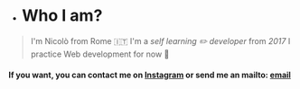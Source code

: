 - # Who I am?

> I'm Nicolò from Rome 🇮🇹
> I'm a *self learning ✏️ developer* from *2017*
> I practice Web development for now 👀 

#### If you want, you can contact me on [Instagram]("instagram.com/nyco_tina") or send me an mailto: [email](teseonicolo@gmail.com)
